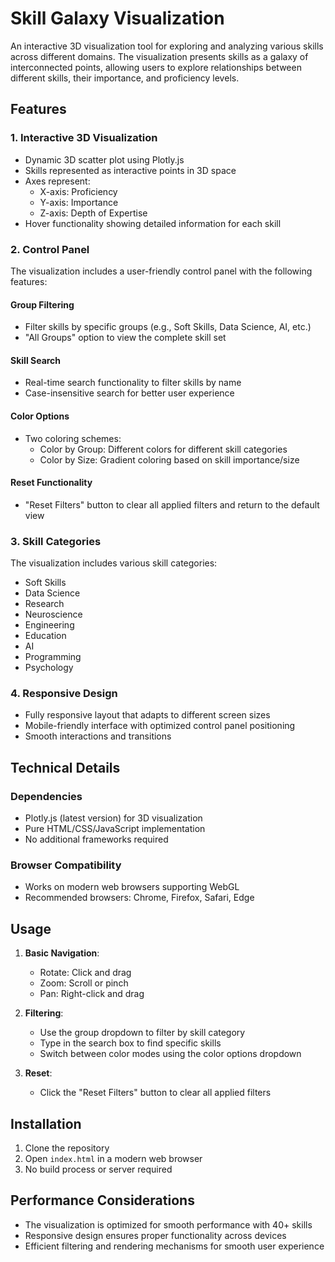 # Skill Galaxy Visualization

An interactive 3D visualization tool for exploring and analyzing various skills across different domains. The visualization presents skills as a galaxy of interconnected points, allowing users to explore relationships between different skills, their importance, and proficiency levels.

## Features

### 1. Interactive 3D Visualization

- Dynamic 3D scatter plot using Plotly.js
- Skills represented as interactive points in 3D space
- Axes represent:
  - X-axis: Proficiency
  - Y-axis: Importance
  - Z-axis: Depth of Expertise
- Hover functionality showing detailed information for each skill

### 2. Control Panel

The visualization includes a user-friendly control panel with the following features:

#### Group Filtering

- Filter skills by specific groups (e.g., Soft Skills, Data Science, AI, etc.)
- "All Groups" option to view the complete skill set

#### Skill Search

- Real-time search functionality to filter skills by name
- Case-insensitive search for better user experience

#### Color Options

- Two coloring schemes:
  - Color by Group: Different colors for different skill categories
  - Color by Size: Gradient coloring based on skill importance/size

#### Reset Functionality

- "Reset Filters" button to clear all applied filters and return to the default view

### 3. Skill Categories

The visualization includes various skill categories:

- Soft Skills
- Data Science
- Research
- Neuroscience
- Engineering
- Education
- AI
- Programming
- Psychology

### 4. Responsive Design

- Fully responsive layout that adapts to different screen sizes
- Mobile-friendly interface with optimized control panel positioning
- Smooth interactions and transitions

## Technical Details

### Dependencies

- Plotly.js (latest version) for 3D visualization
- Pure HTML/CSS/JavaScript implementation
- No additional frameworks required

### Browser Compatibility

- Works on modern web browsers supporting WebGL
- Recommended browsers: Chrome, Firefox, Safari, Edge

## Usage

1. **Basic Navigation**:
   - Rotate: Click and drag
   - Zoom: Scroll or pinch
   - Pan: Right-click and drag

2. **Filtering**:
   - Use the group dropdown to filter by skill category
   - Type in the search box to find specific skills
   - Switch between color modes using the color options dropdown

3. **Reset**:
   - Click the "Reset Filters" button to clear all applied filters

## Installation

1. Clone the repository
2. Open `index.html` in a modern web browser
3. No build process or server required

## Performance Considerations

- The visualization is optimized for smooth performance with 40+ skills
- Responsive design ensures proper functionality across devices
- Efficient filtering and rendering mechanisms for smooth user experience
